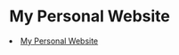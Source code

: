 # My Personal Website


<a href="https://vanessa1113.netlify.app/#/"><li>My Personal Website</li></a>

